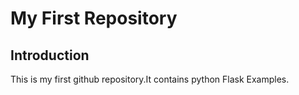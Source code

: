 # My First Repository
## Introduction
This is my first github repository.It contains python Flask Examples.
